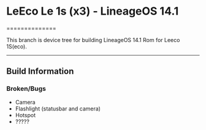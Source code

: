 # LeEco Le 1s (x3) - LineageOS 14.1

==============

This branch is device tree for building LineageOS 14.1 Rom for Leeco 1S(eco).

---

## Build Information

### Broken/Bugs

* Camera
* Flashlight (statusbar and camera)
* Hotspot
* ?????
